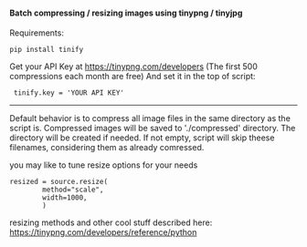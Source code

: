 #### Batch compressing / resizing images using tinypng / tinyjpg
Requirements:
```
pip install tinify
```
Get your API Key at https://tinypng.com/developers
(The first 500 compressions each month are free)
And set it in the top of script:
```
 tinify.key = 'YOUR API KEY'
```
----
Default behavior is to compress all image files in the same directory as the script is. Compressed images will be saved to './compressed' directory. The directory will be created if needed. If not empty, script will skip theese filenames, considering them as already comressed.

you may like to tune resize options for your needs
```
resized = source.resize(
        method="scale",
        width=1000,
        )
```
resizing methods and other cool stuff described here: https://tinypng.com/developers/reference/python
